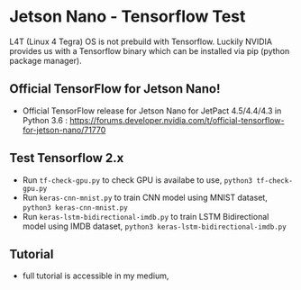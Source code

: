 # Jetson Nano - Tensorflow Test

L4T (Linux 4 Tegra) OS is not prebuild with Tensorflow. Luckily NVIDIA provides us with a Tensorflow binary which can be installed via pip (python package manager). 

## Official TensorFlow for Jetson Nano!
- Official TensorFlow release for Jetson Nano for JetPact 4.5/4.4/4.3 in Python 3.6 :
https://forums.developer.nvidia.com/t/official-tensorflow-for-jetson-nano/71770

## Test Tensorflow 2.x
- Run `tf-check-gpu.py` to check GPU is availabe to use,
```python3 tf-check-gpu.py```<br>
- Run `keras-cnn-mnist.py` to train CNN model using MNIST dataset,
```python3 keras-cnn-mnist.py```<br>
- Run `keras-lstm-bidirectional-imdb.py` to train LSTM Bidirectional model using IMDB dataset,
```python3 keras-lstm-bidirectional-imdb.py```

## Tutorial
- full tutorial is accessible in my medium,
